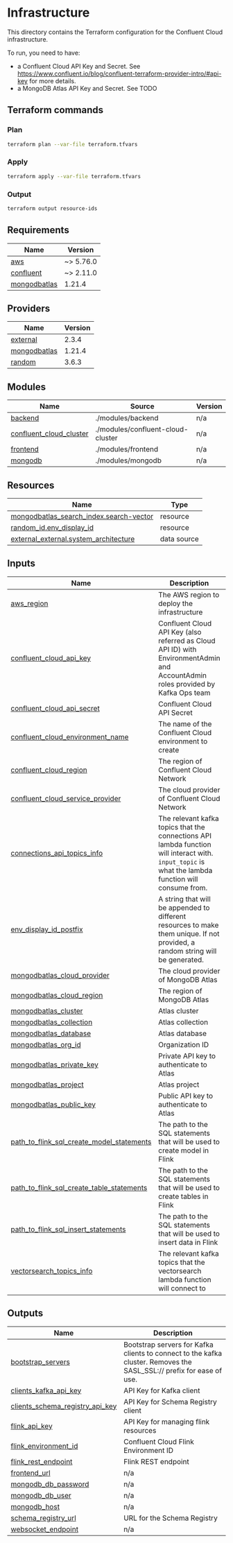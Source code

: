 # Infrastructure

This directory contains the Terraform configuration for the Confluent Cloud infrastructure. 

To run, you need to have:
- a Confluent Cloud API Key and Secret. See https://www.confluent.io/blog/confluent-terraform-provider-intro/#api-key for more details.
- a MongoDB Atlas API Key and Secret. See TODO

## Terraform commands 

### Plan

```bash
terraform plan --var-file terraform.tfvars
```

### Apply

```bash
terraform apply --var-file terraform.tfvars
```

### Output

```bash
terraform output resource-ids
```

<!-- BEGINNING OF PRE-COMMIT-TERRAFORM DOCS HOOK -->
## Requirements

| Name | Version |
|------|---------|
| <a name="requirement_aws"></a> [aws](#requirement\_aws) | ~> 5.76.0 |
| <a name="requirement_confluent"></a> [confluent](#requirement\_confluent) | ~> 2.11.0 |
| <a name="requirement_mongodbatlas"></a> [mongodbatlas](#requirement\_mongodbatlas) | 1.21.4 |

## Providers

| Name | Version |
|------|---------|
| <a name="provider_external"></a> [external](#provider\_external) | 2.3.4 |
| <a name="provider_mongodbatlas"></a> [mongodbatlas](#provider\_mongodbatlas) | 1.21.4 |
| <a name="provider_random"></a> [random](#provider\_random) | 3.6.3 |

## Modules

| Name | Source | Version |
|------|--------|---------|
| <a name="module_backend"></a> [backend](#module\_backend) | ./modules/backend | n/a |
| <a name="module_confluent_cloud_cluster"></a> [confluent\_cloud\_cluster](#module\_confluent\_cloud\_cluster) | ./modules/confluent-cloud-cluster | n/a |
| <a name="module_frontend"></a> [frontend](#module\_frontend) | ./modules/frontend | n/a |
| <a name="module_mongodb"></a> [mongodb](#module\_mongodb) | ./modules/mongodb | n/a |

## Resources

| Name | Type |
|------|------|
| [mongodbatlas_search_index.search-vector](https://registry.terraform.io/providers/mongodb/mongodbatlas/1.21.4/docs/resources/search_index) | resource |
| [random_id.env_display_id](https://registry.terraform.io/providers/hashicorp/random/latest/docs/resources/id) | resource |
| [external_external.system_architecture](https://registry.terraform.io/providers/hashicorp/external/latest/docs/data-sources/external) | data source |

## Inputs

| Name | Description | Type | Default | Required |
|------|-------------|------|---------|:--------:|
| <a name="input_aws_region"></a> [aws\_region](#input\_aws\_region) | The AWS region to deploy the infrastructure | `string` | `"us-east-1"` | no |
| <a name="input_confluent_cloud_api_key"></a> [confluent\_cloud\_api\_key](#input\_confluent\_cloud\_api\_key) | Confluent Cloud API Key (also referred as Cloud API ID) with EnvironmentAdmin and AccountAdmin roles provided by Kafka Ops team | `string` | n/a | yes |
| <a name="input_confluent_cloud_api_secret"></a> [confluent\_cloud\_api\_secret](#input\_confluent\_cloud\_api\_secret) | Confluent Cloud API Secret | `string` | n/a | yes |
| <a name="input_confluent_cloud_environment_name"></a> [confluent\_cloud\_environment\_name](#input\_confluent\_cloud\_environment\_name) | The name of the Confluent Cloud environment to create | `string` | `"genai-quickstart"` | no |
| <a name="input_confluent_cloud_region"></a> [confluent\_cloud\_region](#input\_confluent\_cloud\_region) | The region of Confluent Cloud Network | `string` | `"us-east-1"` | no |
| <a name="input_confluent_cloud_service_provider"></a> [confluent\_cloud\_service\_provider](#input\_confluent\_cloud\_service\_provider) | The cloud provider of Confluent Cloud Network | `string` | `"AWS"` | no |
| <a name="input_connections_api_topics_info"></a> [connections\_api\_topics\_info](#input\_connections\_api\_topics\_info) | The relevant kafka topics that the connections API lambda function will interact with. `input_topic` is what the lambda function will consume from. | <pre>object({<br/>    input_topic = string<br/>  })</pre> | <pre>{<br/>  "input_topic": "chat_output"<br/>}</pre> | no |
| <a name="input_env_display_id_postfix"></a> [env\_display\_id\_postfix](#input\_env\_display\_id\_postfix) | A string that will be appended to different resources to make them unique. If not provided, a random string will be generated. | `string` | `null` | no |
| <a name="input_mongodbatlas_cloud_provider"></a> [mongodbatlas\_cloud\_provider](#input\_mongodbatlas\_cloud\_provider) | The cloud provider of MongoDB Atlas | `string` | `"AWS"` | no |
| <a name="input_mongodbatlas_cloud_region"></a> [mongodbatlas\_cloud\_region](#input\_mongodbatlas\_cloud\_region) | The region of MongoDB Atlas | `string` | `"US_EAST_1"` | no |
| <a name="input_mongodbatlas_cluster"></a> [mongodbatlas\_cluster](#input\_mongodbatlas\_cluster) | Atlas cluster | `string` | `"genai"` | no |
| <a name="input_mongodbatlas_collection"></a> [mongodbatlas\_collection](#input\_mongodbatlas\_collection) | Atlas collection | `string` | `"products_summarized_with_embeddings"` | no |
| <a name="input_mongodbatlas_database"></a> [mongodbatlas\_database](#input\_mongodbatlas\_database) | Atlas database | `string` | `"genai"` | no |
| <a name="input_mongodbatlas_org_id"></a> [mongodbatlas\_org\_id](#input\_mongodbatlas\_org\_id) | Organization ID | `string` | n/a | yes |
| <a name="input_mongodbatlas_private_key"></a> [mongodbatlas\_private\_key](#input\_mongodbatlas\_private\_key) | Private API key to authenticate to Atlas | `string` | n/a | yes |
| <a name="input_mongodbatlas_project"></a> [mongodbatlas\_project](#input\_mongodbatlas\_project) | Atlas project | `string` | `"GenAI-Quickstart"` | no |
| <a name="input_mongodbatlas_public_key"></a> [mongodbatlas\_public\_key](#input\_mongodbatlas\_public\_key) | Public API key to authenticate to Atlas | `string` | n/a | yes |
| <a name="input_path_to_flink_sql_create_model_statements"></a> [path\_to\_flink\_sql\_create\_model\_statements](#input\_path\_to\_flink\_sql\_create\_model\_statements) | The path to the SQL statements that will be used to create model in Flink | `string` | `null` | no |
| <a name="input_path_to_flink_sql_create_table_statements"></a> [path\_to\_flink\_sql\_create\_table\_statements](#input\_path\_to\_flink\_sql\_create\_table\_statements) | The path to the SQL statements that will be used to create tables in Flink | `string` | `null` | no |
| <a name="input_path_to_flink_sql_insert_statements"></a> [path\_to\_flink\_sql\_insert\_statements](#input\_path\_to\_flink\_sql\_insert\_statements) | The path to the SQL statements that will be used to insert data in Flink | `string` | `null` | no |
| <a name="input_vectorsearch_topics_info"></a> [vectorsearch\_topics\_info](#input\_vectorsearch\_topics\_info) | The relevant kafka topics that the vectorsearch lambda function will connect to | <pre>object({<br/>    input_topic  = string<br/>    output_topic = string<br/>  })</pre> | <pre>{<br/>  "input_topic": "chat_input_embeddings",<br/>  "output_topic": "chat_input_with_products"<br/>}</pre> | no |

## Outputs

| Name | Description |
|------|-------------|
| <a name="output_bootstrap_servers"></a> [bootstrap\_servers](#output\_bootstrap\_servers) | Bootstrap servers for Kafka clients to connect to the kafka cluster. Removes the SASL\_SSL:// prefix for ease of use. |
| <a name="output_clients_kafka_api_key"></a> [clients\_kafka\_api\_key](#output\_clients\_kafka\_api\_key) | API Key for Kafka client |
| <a name="output_clients_schema_registry_api_key"></a> [clients\_schema\_registry\_api\_key](#output\_clients\_schema\_registry\_api\_key) | API Key for Schema Registry client |
| <a name="output_flink_api_key"></a> [flink\_api\_key](#output\_flink\_api\_key) | API Key for managing flink resources |
| <a name="output_flink_environment_id"></a> [flink\_environment\_id](#output\_flink\_environment\_id) | Confluent Cloud Flink Environment ID |
| <a name="output_flink_rest_endpoint"></a> [flink\_rest\_endpoint](#output\_flink\_rest\_endpoint) | Flink REST endpoint |
| <a name="output_frontend_url"></a> [frontend\_url](#output\_frontend\_url) | n/a |
| <a name="output_mongodb_db_password"></a> [mongodb\_db\_password](#output\_mongodb\_db\_password) | n/a |
| <a name="output_mongodb_db_user"></a> [mongodb\_db\_user](#output\_mongodb\_db\_user) | n/a |
| <a name="output_mongodb_host"></a> [mongodb\_host](#output\_mongodb\_host) | n/a |
| <a name="output_schema_registry_url"></a> [schema\_registry\_url](#output\_schema\_registry\_url) | URL for the Schema Registry |
| <a name="output_websocket_endpoint"></a> [websocket\_endpoint](#output\_websocket\_endpoint) | n/a |
<!-- END OF PRE-COMMIT-TERRAFORM DOCS HOOK -->

